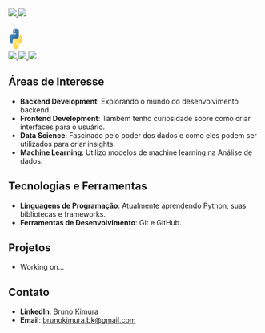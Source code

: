 <div>
  <a href="https://github.com/brunokimurats">
    <img height="180em" src="https://github-readme-stats.vercel.app/api?username=brunokimurats&show_icons=true&theme=holi&include_all_commits=true&count_private=true" />
    <img height="180em" src="https://github-readme-stats.vercel.app/api/top-langs/?username=brunokimurats&layout=compact&langs_count=16&theme=holi" />
  </a>
</div>
<div style="display: inline_block"><br>
<img align="center" alt="Python" height="50" width="30" src="https://raw.githubusercontent.com/devicons/devicon/master/icons/python/python-original.svg">
</div>
<div>
  <a href="https://www.instagram.com/bruno.kimura/" target="_blank">
    <img src="https://img.shields.io/badge/-Instagram-323446?style=for-the-badge&logo=instagram&logoColor=white" target="_blank">
  </a>
  <a href="mailto:brunokimura.bk@gmail.com">
    <img src="https://img.shields.io/badge/-Gmail-333333?style=for-the-badge&logo=gmail&logoColor=white" target="_blank">
  </a>
  <a href="https://www.linkedin.com/in/bruno-kimura/" target="_blank">
    <img src="https://img.shields.io/badge/-LinkedIn-0077B5?style=for-the-badge&logo=linkedin&logoColor=white" target="_blank">
  </a>
</div> 


## Áreas de Interesse

- **Backend Development**: Explorando o mundo do desenvolvimento backend.
- **Frontend Development**: Também tenho curiosidade sobre como criar interfaces para o usuário.
- **Data Science**: Fascinado pelo poder dos dados e como eles podem ser utilizados para criar insights.
- **Machine Learning**: Utilizo modelos de machine learning na Análise de dados.

## Tecnologias e Ferramentas

- **Linguagens de Programação**: Atualmente aprendendo Python, suas bibliotecas e frameworks.
- **Ferramentas de Desenvolvimento**: Git e GitHub.

## Projetos
- Working on...

## Contato

- **LinkedIn**: [Bruno Kimura](https://www.linkedin.com/in/bruno-kimura/)
- **Email**: [brunokimura.bk@gmail.com](mailto:brunokimura.bk@gmail.com)
